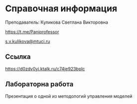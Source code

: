 Справочная информация
========================

Преподаватель: Куликова Светлана Викторовна

https://t.me/Paniprofessor

s.v.kulikova@mtuci.ru

## Ссылка
https://d0zdv0yi.ktalk.ru/c74je923bplc

## Лабораторна работа
Презентация о одной из методологий управления моделей

